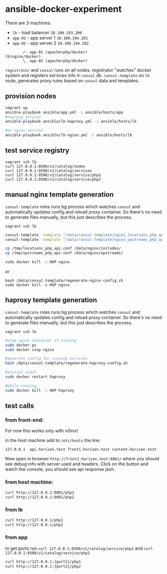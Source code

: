 # ansible-docker-experiment

There are 3 machines:
* `lb` - load balancer `10.100.193.200`
* `app-01` - app server 1 `10.100.194.201`
* `app-02` - app server 2 `10.100.194.202`

```
        /- app-01 (apache+php/docker)
lb(nginx/docker)
        \_ app-02 (apache+php/docker)
```

`registrator` and `consul` runs on all nodes. registrator "watches" docker system and registers services info in `consul` db.
`consul-template` on `lb` node, generates proxy rules based on `consul` data and templates.

## provision nodes

```bash
vagrant up
ansible-playbook ansible/app.yml -i ansible/hosts/app
#haproxy version
ansible-playbook ansible/lb-haproxy.yml -i ansible/hosts/lb

#or nginx version
ansible-playbook ansible/lb-nginx.yml -i ansible/hosts/lb
```

## test service registry

```
vagrant ssh lb
curl 127.0.0.1:8500/v1/catalog/nodes
curl 127.0.0.1:8500/v1/catalog/services
curl 127.0.0.1:8500/v1/catalog/service/php1
curl 127.0.0.1:8500/v1/catalog/service/php2
```

## manual nginx template generation

`consul-template` roles runs bg process which watches `consul` and automatically updates config and reload proxy container.
So there's no need to generate files manually, but this just describes the process.

`vagrant ssh lb`

```bash
consul-template -template "/data/consul-template/nginx_locations_php_api.ctmpl:/tmp/locations_php_api.conf" -once
consul-template -template "/data/consul-template/nginx_upstreams_php_api.ctmpl:/tmp/upstreams_php_api.conf" -once

cp /tmp/locations_php_api.conf /data/nginx/includes/
cp /tmp/upstreams_php_api.conf /data/nginx/upstreams/

sudo docker kill -s HUP nginx
```

or 

```
bash /data/consul-template/regenerate-nginx-config.sh
sudo docker kill -s HUP nginx
```

## haproxy template generation

`consul-template` roles runs bg process which watches `consul` and automatically updates config and reload proxy container.
So there's no need to generate files manually, but this just describes the process.

`vagrant ssh lb`

```bash
#stop nginx container if running
sudo docker ps
sudo docker stop nginx

#generate config for running services
bash /data/consul-template/regenerate-haproxy-config.sh

#initial start
sudo docker restart haproxy

#while running
sudo docker kill -s HUP haproxy
```
## test calls

### from front-end:

For now this works only with nGinx!

in the host machine add to `/etc/hosts` the line:

```
127.0.0.1  api.horisen.test front1.horisen.test content.horisen.test
```

Now open in browser `http://front1.horisen.test:8081/` where you should see debug info with server used and headers.
Click on the button and watch the console, you should see api response json.

### from host machine:

```bash
curl http://127.0.0.1:8081/php1
curl http://127.0.0.1:8081/php2
```

###  from lb

```bash
curl http://127.0.0.1/php1
curl http://127.0.0.1/php2
```

### from app

to get ports run `curl 127.0.0.1:8500/v1/catalog/service/php1` and `curl 127.0.0.1:8500/v1/catalog/service/php2`

```bash
curl http://127.0.0.1:{port1}/php1
curl http://127.0.0.1:{port2}/php2
```

